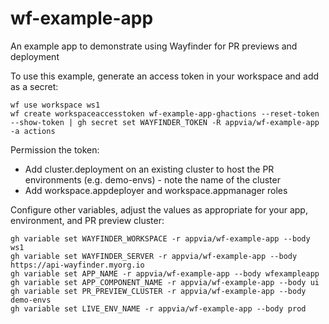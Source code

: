 # wf-example-app
An example app to demonstrate using Wayfinder for PR previews and deployment

To use this example, generate an access token in your workspace and add as a secret:

```
wf use workspace ws1
wf create workspaceaccesstoken wf-example-app-ghactions --reset-token --show-token | gh secret set WAYFINDER_TOKEN -R appvia/wf-example-app -a actions
```

Permission the token:
* Add cluster.deployment on an existing cluster to host the PR environments (e.g. demo-envs) - note the name of the cluster
* Add workspace.appdeployer and workspace.appmanager roles

Configure other variables, adjust the values as appropriate for your app, environment, and PR preview cluster:
```
gh variable set WAYFINDER_WORKSPACE -r appvia/wf-example-app --body ws1
gh variable set WAYFINDER_SERVER -r appvia/wf-example-app --body https://api-wayfinder.myorg.io
gh variable set APP_NAME -r appvia/wf-example-app --body wfexampleapp
gh variable set APP_COMPONENT_NAME -r appvia/wf-example-app --body ui
gh variable set PR_PREVIEW_CLUSTER -r appvia/wf-example-app --body demo-envs
gh variable set LIVE_ENV_NAME -r appvia/wf-example-app --body prod
```